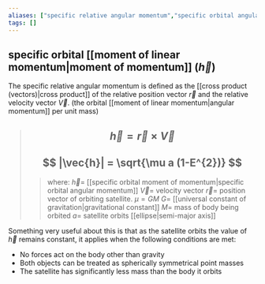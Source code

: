 ```yaml
---
aliases: ["specific relative angular momentum","specific orbital angular momentum"]
tags: []
---
```


## specific orbital [[moment of linear momentum|moment of momentum]] ($\vec{h}$)
The specific relative angular momentum is defined as the [[cross product (vectors)|cross product]] of the relative position vector $\vec{r}$ and the relative velocity vector $\vec{V}$. (the orbital [[moment of linear momentum|angular momentum]] per unit mass)
 
> ## $$ \vec{h} = \vec{r} \times \vec{V} $$ 
> ## $$ |\vec{h}| = \sqrt{\mu a (1-E^{2})} $$ 
>> where:
>> $\vec{h}=$ [[specific orbital moment of momentum|specific orbital angular momentum]]
>> $\vec{V}=$ velocity vector
>> $\vec{r}=$ position vector of orbiting satellite.
>> $\mu=GM$ 
>> $G=$ [[universal constant of gravitation|gravitational constant]]
>> $M=$ mass of body being orbited 
>> $a=$ satellite orbits [[ellipse|semi-major axis]]  

Something very useful about this is that as the satellite orbits the value of $\vec{h}$ remains constant, it applies when the following conditions are met:
- No forces act on the body other than gravity
- Both objects can be treated as spherically symmetrical point masses
- The satellite has significantly less mass than the body it orbits

